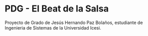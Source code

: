 # PDG - El Beat de la Salsa
Proyecto de Grado de Jesús Hernando Paz Bolaños, estudiante de Ingenieria de Sistemas de la Universidad Icesi.
